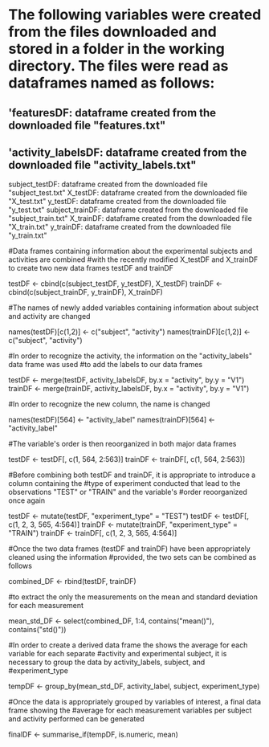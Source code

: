 # The following variables were created from the files downloaded and stored in a folder in the working directory. The files were read as dataframes named as follows:

## 'featuresDF: dataframe created from the downloaded file "features.txt"
## 'activity_labelsDF: dataframe created from the downloaded file "activity_labels.txt"
subject_testDF: dataframe created from the downloaded file "subject_test.txt"
X_testDF: dataframe created from the downloaded file "X_test.txt"
y_testDF: dataframe created from the downloaded file "y_test.txt"
subject_trainDF: dataframe created from the downloaded file "subject_train.txt"
X_trainDF: dataframe created from the downloaded file "X_train.txt"
y_trainDF: dataframe created from the downloaded file "y_train.txt"

#Data frames containing information about the experimental subjects and activities are combined
#with the recently modified X_testDF and X_trainDF to create two new data frames testDF and trainDF

testDF <- cbind(c(subject_testDF, y_testDF), X_testDF)
trainDF <- cbind(c(subject_trainDF, y_trainDF), X_trainDF)

#The names of newly added variables containing information about subject and activity are changed

names(testDF)[c(1,2)] <- c("subject", "activity")
names(trainDF)[c(1,2)] <- c("subject", "activity")

#In order to recognize the activity, the information on the "activity_labels" data frame was used
#to add the labels to our data frames

testDF <- merge(testDF, activity_labelsDF, by.x = "activity", by.y = "V1")
trainDF <- merge(trainDF, activity_labelsDF, by.x = "activity", by.y = "V1")

#In order to recognize the new column, the name is changed

names(testDF)[564] <- "activity_label"
names(trainDF)[564] <- "activity_label"

#The variable's order is then reoorganized in both major data frames

testDF <- testDF[, c(1, 564, 2:563)]
trainDF <- trainDF[, c(1, 564, 2:563)]

#Before combining both testDF and trainDF, it is appropriate to introduce a column containing the
#type of experiment conducted that lead to the observations "TEST" or "TRAIN" and the variable's
#order reoorganized once again

testDF <- mutate(testDF, "experiment_type" = "TEST")
testDF <- testDF[, c(1, 2, 3, 565, 4:564)]
trainDF <- mutate(trainDF, "experiment_type" = "TRAIN")
trainDF <- trainDF[, c(1, 2, 3, 565, 4:564)]

#Once the two data frames (testDF and trainDF) have been appropriately cleaned using the information 
#provided, the two sets can be combined as follows

combined_DF <- rbind(testDF, trainDF)

#to extract the only the measurements on the mean and standard deviation for each measurement

mean_std_DF <- select(combined_DF, 1:4, contains("mean()"), contains("std()"))

#In order to create a derived data frame the shows the average for each variable for each separate
#activity and experimental subject, it is necessary to group the data by activity_labels, subject, and
#experiment_type

tempDF <- group_by(mean_std_DF, activity_label, subject, experiment_type)

#Once the data is appropriately grouped by variables of interest, a final data frame showing the
#average for each measurement variables per subject and activity performed can be generated

finalDF <- summarise_if(tempDF, is.numeric, mean)
